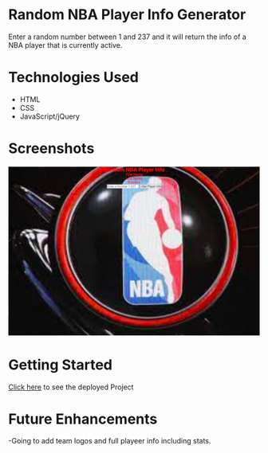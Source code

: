 # Random NBA Player Info Generator

Enter a random number between 1 and 237 and it will return the info of a NBA player that is currently active.

# Technologies Used

- HTML
- CSS
- JavaScript/jQuery

# Screenshots

![screenshot](./screenshot.png)


# Getting Started

[Click here](https://anisbile.github.io/NBA-Players/) to see the deployed Project

# Future Enhancements

-Going to add team logos and full playeer info including stats.

